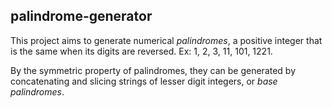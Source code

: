 ## palindrome-generator
This project aims to generate numerical _palindromes_, a positive integer that is the same when its digits are reversed. Ex: 1, 2, 3, 11, 101, 1221.

By the symmetric property of palindromes, they can be generated by concatenating and slicing strings of lesser digit integers, or _base palindromes_. 
